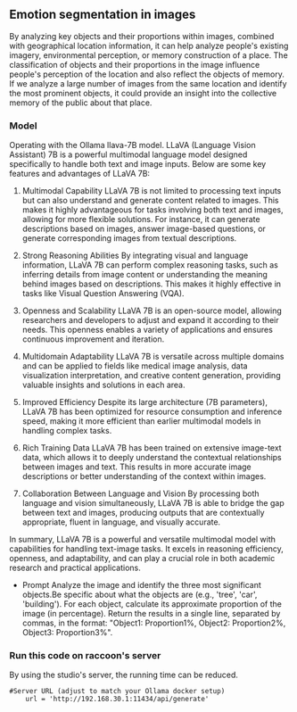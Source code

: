 ## Emotion segmentation in images
By analyzing key objects and their proportions within images, combined with geographical location information, it can help analyze people's existing imagery, environmental perception, or memory construction of a place. The classification of objects and their proportions in the image influence people's perception of the location and also reflect the objects of memory. If we analyze a large number of images from the same location and identify the most prominent objects, it could provide an insight into the collective memory of the public about that place.

### Model
Operating with the Ollama llava-7B model.
LLaVA (Language Vision Assistant) 7B is a powerful multimodal language model designed specifically to handle both text and image inputs. Below are some key features and advantages of LLaVA 7B:

1. Multimodal Capability
LLaVA 7B is not limited to processing text inputs but can also understand and generate content related to images. This makes it highly advantageous for tasks involving both text and images, allowing for more flexible solutions. For instance, it can generate descriptions based on images, answer image-based questions, or generate corresponding images from textual descriptions.

2. Strong Reasoning Abilities
By integrating visual and language information, LLaVA 7B can perform complex reasoning tasks, such as inferring details from image content or understanding the meaning behind images based on descriptions. This makes it highly effective in tasks like Visual Question Answering (VQA).

3. Openness and Scalability
LLaVA 7B is an open-source model, allowing researchers and developers to adjust and expand it according to their needs. This openness enables a variety of applications and ensures continuous improvement and iteration.

4. Multidomain Adaptability
LLaVA 7B is versatile across multiple domains and can be applied to fields like medical image analysis, data visualization interpretation, and creative content generation, providing valuable insights and solutions in each area.

5. Improved Efficiency
Despite its large architecture (7B parameters), LLaVA 7B has been optimized for resource consumption and inference speed, making it more efficient than earlier multimodal models in handling complex tasks.

6. Rich Training Data
LLaVA 7B has been trained on extensive image-text data, which allows it to deeply understand the contextual relationships between images and text. This results in more accurate image descriptions or better understanding of the context within images.

7. Collaboration Between Language and Vision
By processing both language and vision simultaneously, LLaVA 7B is able to bridge the gap between text and images, producing outputs that are contextually appropriate, fluent in language, and visually accurate.

In summary, LLaVA 7B is a powerful and versatile multimodal model with capabilities for handling text-image tasks. It excels in reasoning efficiency, openness, and adaptability, and can play a crucial role in both academic research and practical applications.

- Prompt
Analyze the image and identify the three most significant objects.Be specific about what the objects are (e.g., 'tree', 'car', 'building'). For each object, calculate its approximate proportion of the image (in percentage). Return the results in a single line, separated by commas, in the format: \"Object1: Proportion1%, Object2: Proportion2%, Object3: Proportion3%\".

### Run this code on raccoon's server
By using the studio's server, the running time can be reduced.
```
#Server URL (adjust to match your Ollama docker setup)
    url = 'http://192.168.30.1:11434/api/generate'

```
